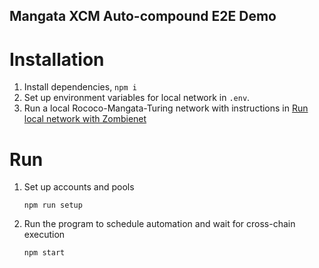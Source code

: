 Mangata XCM Auto-compound E2E Demo
----------

# Installation
1. Install dependencies, `npm i`
2. Set up environment variables for local network in `.env`.
3. Run a local Rococo-Mangata-Turing network with instructions in [Run local network with Zombienet](https://github.com/OAK-Foundation/OAK-blockchain#quickstart-run-local-network-with-zombienet)

# Run
1. Set up accounts and pools
	```
	npm run setup
	```
2. Run the program to schedule automation and wait for cross-chain execution
   ```
   npm start
   ```

